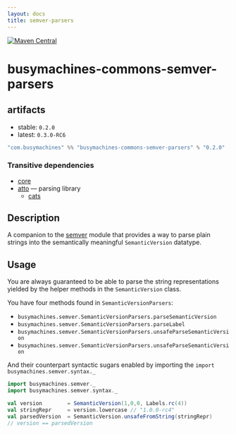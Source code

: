 ```yaml
---
layout: docs
title: semver-parsers
---
```

[![Maven Central](https://img.shields.io/maven-central/v/com.busymachines/busymachines-commons-semver-parsers_2.12.svg)](https://maven-badges.herokuapp.com/maven-central/com.busymachines/busymachines-commons-semver-parsers_2.12)

# busymachines-commons-semver-parsers

## artifacts

* stable: `0.2.0`
* latest: `0.3.0-RC6`

```scala
"com.busymachines" %% "busymachines-commons-semver-parsers" % "0.2.0"
```

### Transitive dependencies

* [core](core.html)
* [atto](https://github.com/tpolecat/atto) — parsing library
  * [cats](https://github.com/typelevel/cats)

## Description

A companion to the [semver](semver.html) module that provides a way to parse plain strings into the semantically meaningful `SemanticVersion` datatype.

## Usage

You are always guaranteed to be able to parse the string representations yielded by the helper methods in the `SemanticVersion` class.

You have four methods found in `SemanticVersionParsers`:
* `busymachines.semver.SemanticVersionParsers.parseSemanticVersion`
* `busymachines.semver.SemanticVersionParsers.parseLabel`
* `busymachines.semver.SemanticVersionParsers.unsafeParseSemanticVersion`
* `busymachines.semver.SemanticVersionParsers.unsafeParseSemanticVersion`

And their counterpart syntactic sugars enabled by importing the `import busymachines.semver.syntax._`
```scala
import busymachines.semver._
import busymachines.semver.syntax._

val version        = SemanticVersion(1,0,0, Labels.rc(4))
val stringRepr     = version.lowercase // "1.0.0-rc4"
val parsedVersion  = SemanticVersion.unsafeFromString(stringRepr)
// version == parsedVersion
```
